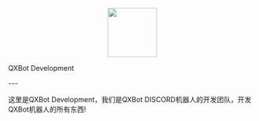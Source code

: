 <p align="center">
  <img src="https://media.discordapp.net/attachments/1146704478301601792/1146704536350756885/bot-icon.png" width='100'/>
</p>
<p algin="center">QXBot Development</p>
---
<p algin="center">这里是QXBot Development，我们是QXBot DISCORD机器人的开发团队，开发QXBot机器人的所有东西!</p>
